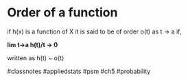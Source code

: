 # Order of a function

if h(x) is a function of X it is said to be of order o(t) as t -> a if,  

**lim t->a h(t)/t -> 0**  

written as h(t) ~ o(t)

#classnotes #appliedstats #psm #ch5 #probability
